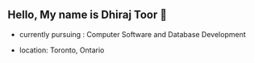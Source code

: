 ## Hello, My name is Dhiraj Toor 👋

- currently pursuing : Computer Software and Database Development

- location: Toronto, Ontario

